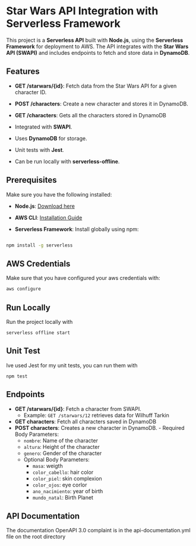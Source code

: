 
# Star Wars API Integration with Serverless Framework

  

This project is a **Serverless API** built with **Node.js**, using the **Serverless Framework** for deployment to AWS. The API integrates with the **Star Wars API (SWAPI)** and includes endpoints to fetch and store data in **DynamoDB**.

  

## Features

-  **GET /starwars/{id}**: Fetch data from the Star Wars API for a given character ID.
-  **POST /characters**: Create a new character and stores it in DynamoDB.
-  **GET /characters**: Gets all the characters stored in DynamoDB

- Integrated with **SWAPI**.

- Uses **DynamoDB** for storage.

- Unit tests with **Jest**.

- Can be run locally with **serverless-offline**.

  

## Prerequisites

  

Make sure you have the following installed:

-  **Node.js**: [Download here](https://nodejs.org/)

-  **AWS CLI**: [Installation Guide](https://docs.aws.amazon.com/cli/latest/userguide/install-cliv2.html)

-  **Serverless Framework**: Install globally using npm:

```bash

npm install -g serverless
```

## AWS Credentials
Make sure that you have configured your aws credentials with:

```bash
aws configure 
``` 

## Run Locally
Run the project locally with

```
serverless offline start 
```

## Unit Test
Ive used Jest for my unit tests, you can run them with
``` 
npm test 
```

## Endpoints

 -   **GET /starwars/{id}**: Fetch a character from SWAPI.
		-   Example: `GET /starwars/12` retrieves data for Wilhuff Tarkin
-  **GET characters**: Fetch all characters saved in DynamoDB
 -   **POST characters**: Creates a new character in DynamoDB.
    -   Required Body Parameters:
        -   `nombre`: Name of the character
        -   `altura`: Height of the character
        -   `genero`: Gender of the character
	 - Optional Body Parameters:
		 - `masa`: weigth
		 - `color_cabello`: hair color
		 - `color_piel`: skin complexion
		 - `color_ojos`: eye corlor
		 - `ano_nacimiento`: year of birth
		 - `mundo_natal`: Birth Planet

## API Documentation
The documentation OpenAPI 3.0 complaint is in the api-documentation.yml file on the root directory
